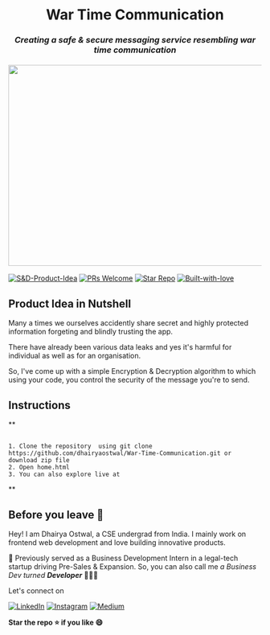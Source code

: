 <h1 align="center">War Time Communication</h1>
  <h3 align = "center"><i>Creating a safe & secure messaging service resembling war time communication</i><br><br>
  <img align="center" src="https://media.defense.gov/2007/Sep/18/2000450331/-1/-1/0/070918-F-1234S-004.JPG" height="400px" width="650px">
<br></h3>

  

[![S&D-Product-Idea](https://img.shields.io/badge/Link-Product--idea-blue?&style=for-the-badge)](https://github.com/dhairyaostwal/War-Time-Communication/blob/master/README.md#product-idea-in-nutshell)
[![PRs Welcome](https://img.shields.io/badge/PRs-Welcome-brightyellow?&style=for-the-badge)](https://github.com/dhairyaostwal/War-Time-Communication/pulls)
[![Star Repo](https://img.shields.io/badge/Star--Repo-Thanks-ffc30b?&style=for-the-badge)](https://github.com/dhairyaostwal/War-Time-Communication/stargazers)
[![Built-with-love](https://img.shields.io/badge/built--with-&hearts;-e11584?&style=for-the-badge)](https://github.com/dhairyaostwal/War-Time-Communication/blob/master/README.md#before-you-leave-)


## Product Idea in Nutshell

Many a times we ourselves accidently share secret and highly protected information forgeting and blindly trusting the app. 

There have already been various data leaks and yes it's harmful for individual as well as for an organisation.

So, I've come up with a simple Encryption & Decryption algorithm to which using your code, you control the security of the message you're to send.

## Instructions

**
```

1. Clone the repository  using git clone https://github.com/dhairyaostwal/War-Time-Communication.git or download zip file
2. Open home.html
3. You can also explore live at 

```
**

## Before you leave 🥺

Hey! I am Dhairya Ostwal, a CSE undergrad from India. I mainly work on frontend web development and love building innovative products. 

🌱 Previously served as a Business Development Intern in a legal-tech startup driving Pre-Sales & Expansion. So, you can also call me *a Business Dev turned **Developer*** 👨🏻‍💻

Let's connect on 

[![LinkedIn](https://img.shields.io/badge/-linkedin-blue?style=for-the-badge&logo=linkedin)](https://www.linkedin.com/in/dhairyaostwal/) [![Instagram](https://img.shields.io/badge/instagram-%23E4405F.svg?&style=for-the-badge&logo=instagram&logoColor=white)](https://www.instagram.com/dhairyaostwal/) [![Medium](https://img.shields.io/badge/-medium-black?style=for-the-badge&logo=medium)](https://medium.com/@dhairyaostwal)


**Star the repo ⭐️ if you like 😄**

